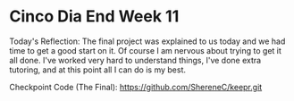 # Cinco Dia End Week 11

Today's Reflection: The final project was explained to us today and we had time to get a good start on it.  Of course I am nervous about trying to get it all done. I've worked very hard to understand things, I've done extra tutoring, and at this point all I can do is my best.  

Checkpoint Code (The Final): https://github.com/ShereneC/keepr.git